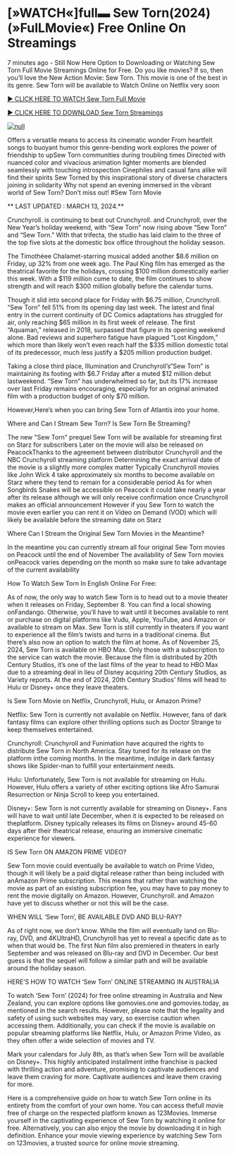 <h1>[»WATCH«]full▬ Sew Torn(2024) (»FulLMovie«) Free Online On Streamings</h1>

7 minutes ago - Still Now Here Option to Downloading or Watching Sew Torn Full Movie Streamings Online for Free. Do you like movies? If so, then you’ll love the New Action Movie: Sew Torn. This movie is one of the best in its genre. Sew Torn will be available to Watch Online on Netflix very soon</p>
<p dir="auto"><a href="https://peacockmovie.site/movie/1046758/sew-torn" rel="nofollow">► CLICK HERE TO WATCH Sew Torn Full Movie</a></p>
<p dir="auto"><a href="https://peacockmovie.site/movie/1046758/sew-torn" rel="nofollow">► CLICK HERE TO DOWNLOAD Sew Torn Streamings</a></p>
<p dir="auto"><a href="https://peacockmovie.site/movie/1046758/sew-torn" rel="nofollow"><img src="https://camo.githubusercontent.com/abb2148613ed2c31b6fd5c164e6a142c9074d86e9468c674b26300adbf87c7f7/68747470733a2f2f7374617469632e7769787374617469632e636f6d2f6d656469612f3835356132355f30343362356162656234616534643335616330303331393865376665353665647e6d76322e676966" alt="null" style="max-width: 100%;"></a>
      <span>
        <a href="https://peacockmovie.site/movie/1046758/sew-torn" rel="nofollow">
</a></span></p><p dir="auto">Offers a versatile means to access its cinematic wonder From heartfelt songs to buoyant humor this genre-bending work explores the power of friendship to upSew Torn communities during troubling times Directed with nuanced color and vivacious animation lighter moments are blended seamlessly with touching introspection Cinephiles and casual fans alike will find their spirits Sew Torned by this inspirational story of diverse characters joining in solidarity Why not spend an evening immersed in the vibrant world of Sew Torn? Don’t miss out! #Sew Torn Movie</p>
<p dir="auto">** LAST UPDATED : MARCH 13, 2024.**</p>
<p dir="auto">Crunchyroll. is continuing to beat out Crunchyroll. and Crunchyroll, over the New Year’s holiday weekend, with “Sew Torn” now rising above “Sew Torn” and “Sew Torn.” With that trifecta, the studio has laid claim to the three of the top five slots at the domestic box office throughout the holiday season.</p>
<p dir="auto">The Timothéee Chalamet-starring musical added another $8.6 million on Friday, up 32% from one week ago. The Paul King film has emerged as the theatrical favorite for the holidays, crossing $100 million domestically earlier this week. With a $119 million cume to date, the film continues to show strength and will reach $300 million globally before the calendar turns.</p>

<p dir="auto">Though it slid into second place for Friday with $6.75 million, Crunchyroll. “Sew Torn” fell 51% from its opening day last week. The latest and final entry in the current continuity of DC Comics adaptations has struggled for air, only reaching $65 million in its first week of release. The first “Aquaman,” released in 2018, surpassed that figure in its opening weekend alone. Bad reviews and superhero fatigue have plagued “Lost Kingdom,” which more than likely won’t even reach half the $335 million domestic total of its predecessor, much less justify a $205 million production budget.</p>
<p dir="auto">Taking a close third place, Illumination and Crunchyroll’s“Sew Torn” is maintaining its footing with $6.7 Friday after a muted $12 million debut lastweekend. “Sew Torn” has underwhelmed so far, but its 17% increase over last Friday remains encouraging, especially for an original animated film with a production budget of only $70 million.</p>
<p dir="auto">However,Here’s when you can bring Sew Torn of Atlantis into your home.</p>
<p dir="auto">Where and Can I Stream Sew Torn? Is Sew Torn Be Streaming?</p>
<p dir="auto">The new "Sew Torn" prequel Sew Torn will be available for streaming first on Starz for subscribers Later on the movie will also be released on PeacockThanks to the agreement between distributor Crunchyroll and the NBC Crunchyroll streaming platform Determining the exact arrival date of the movie is a slightly more complex matter Typically Crunchyroll movies like John Wick 4 take approximately six months to become available on Starz where they tend to remain for a considerable period As for when Songbirds Snakes will be accessible on Peacock it could take nearly a year after its release although we will only receive confirmation once Crunchyroll makes an official announcement However if you Sew Torn to watch the movie even earlier you can rent it on Video on Demand (VOD) which will likely be available before the streaming date on Starz</p>
<p dir="auto">Where Can I Stream the Original Sew Torn Movies in the Meantime?</p>
<p dir="auto">In the meantime you can currently stream all four original Sew Torn movies on Peacock until the end of November The availability of Sew Torn movies onPeacock varies depending on the month so make sure to take advantage of the current availability</p>
<p dir="auto">How To Watch Sew Torn In English Online For Free:</p>
<p dir="auto">As of now, the only way to watch Sew Torn is to head out to a movie theater when it releases on Friday, September 8. You can find a local showing onFandango. Otherwise, you’ll have to wait until it becomes available to rent or purchase on digital platforms like Vudu, Apple, YouTube, and Amazon or available to stream on Max. Sew Torn is still currently in theaters if you want to experience all the film’s twists and turns in a traditional cinema. But there’s also now an option to watch the film at home. As of November 25, 2024, Sew Torn is available on HBO Max. Only those with a subscription to the service can watch the movie. Because the film is distributed by 20th Century Studios, it’s one of the last films of the year to head to HBO Max due to a streaming deal in lieu of Disney acquiring 20th Century Studios, as Variety reports. At the end of 2024, 20th Century Studios’ films will head to Hulu or Disney+ once they leave theaters.</p>
<p dir="auto">Is Sew Torn Movie on Netflix, Crunchyroll, Hulu, or Amazon Prime?</p>
<p dir="auto">Netflix: Sew Torn is currently not available on Netflix. However, fans of dark fantasy films can explore other thrilling options such as Doctor Strange to keep themselves entertained.</p>
<p dir="auto">Crunchyroll: Crunchyroll and Funimation have acquired the rights to distribute Sew Torn in North America. Stay tuned for its release on the platform inthe coming months. In the meantime, indulge in dark fantasy shows like Spider-man to fulfill your entertainment needs.</p>
<p dir="auto">Hulu: Unfortunately, Sew Torn is not available for streaming on Hulu. However, Hulu offers a variety of other exciting options like Afro Samurai Resurrection or Ninja Scroll to keep you entertained.</p>
<p dir="auto">Disney+: Sew Torn is not currently available for streaming on Disney+. Fans will have to wait until late December, when it is expected to be released on theplatform. Disney typically releases its films on Disney+ around 45-60 days after their theatrical release, ensuring an immersive cinematic experience for viewers.</p>
<p dir="auto">IS Sew Torn ON AMAZON PRIME VIDEO?</p>
<p dir="auto">Sew Torn movie could eventually be available to watch on Prime Video, though it will likely be a paid digital release rather than being included with anAmazon Prime subscription. This means that rather than watching the movie as part of an existing subscription fee, you may have to pay money to rent the movie digitally on Amazon. However, Crunchyroll. and Amazon have yet to discuss whether or not this will be the case.</p>
<p dir="auto">WHEN WILL ‘Sew Torn’, BE AVAILABLE DVD AND BLU-RAY?</p>
<p dir="auto">As of right now, we don’t know. While the film will eventually land on Blu-ray, DVD, and 4KUltraHD, Crunchyroll has yet to reveal a specific date as to when that would be. The first Nun film also premiered in theaters in early September and was released on Blu-ray and DVD in December. Our best guess is that the sequel will follow a similar path and will be available around the holiday season.</p>
<p dir="auto">HERE’S HOW TO WATCH ‘Sew Torn’ ONLINE STREAMING IN AUSTRALIA</p>
<p dir="auto">To watch ‘Sew Torn’ (2024) for free online streaming in Australia and New Zealand, you can explore options like gomovies.one and gomovies.today, as mentioned in the search results. However, please note that the legality and safety of using such websites may vary, so exercise caution when accessing them. Additionally, you can check if the movie is available on popular streaming platforms like Netflix, Hulu, or Amazon Prime Video, as they often offer a wide selection of movies and TV.</p>
<p dir="auto">Mark your calendars for July 8th, as that’s when Sew Torn will be available on Disney+. This highly anticipated installment inthe franchise is packed with thrilling action and adventure, promising to captivate audiences and leave them craving for more. Captivate audiences and leave them craving for more.</p>
<p dir="auto">Here is a comprehensive guide on how to watch Sew Torn online in its entirety from the comfort of your own home. You can access thefull movie free of charge on the respected platform known as 123Movies. Immerse yourself in the captivating experience of Sew Torn by watching it online for free. Alternatively, you can also enjoy the movie by downloading it in high definition. Enhance your movie viewing experience by watching Sew Torn on 123movies, a trusted source for online movie streaming.</p>
</article>

